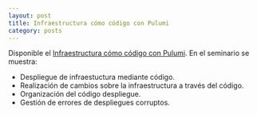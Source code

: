 ```yaml
---
layout: post
title: Infraestructura cómo código con Pulumi
category: posts
---
```


Disponible el [Infraestructura cómo código con Pulumi](https://ualmtorres.github.io/seminario-pulumi/). En el seminario se muestra:

* Despliegue de infraestuctura mediante código.
* Realización de cambios sobre la infraestructura a través del código.
* Organización del código despliegue.
* Gestión de errores de despliegues corruptos.

